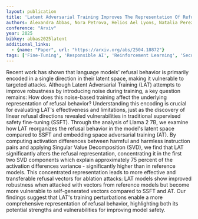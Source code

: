 ```yaml
---
layout: publication
title: 'Latent Adversarial Training Improves The Representation Of Refusal'
authors: Alexandra Abbas, Nora Petrova, Helios Ael Lyons, Natalia Perez-campanero
conference: "Arxiv"
year: 2025
bibkey: abbas2025latent
additional_links:
  - {name: "Paper", url: "https://arxiv.org/abs/2504.18872"}
tags: ['Fine-Tuning', 'Responsible AI', 'Reinforcement Learning', 'Security', 'Training Techniques', 'Pretraining Methods']
---
```

Recent work has shown that language models' refusal behavior is primarily
encoded in a single direction in their latent space, making it vulnerable to
targeted attacks. Although Latent Adversarial Training (LAT) attempts to
improve robustness by introducing noise during training, a key question
remains: How does this noise-based training affect the underlying
representation of refusal behavior? Understanding this encoding is crucial for
evaluating LAT's effectiveness and limitations, just as the discovery of linear
refusal directions revealed vulnerabilities in traditional supervised safety
fine-tuning (SSFT).
  Through the analysis of Llama 2 7B, we examine how LAT reorganizes the
refusal behavior in the model's latent space compared to SSFT and embedding
space adversarial training (AT). By computing activation differences between
harmful and harmless instruction pairs and applying Singular Value
Decomposition (SVD), we find that LAT significantly alters the refusal
representation, concentrating it in the first two SVD components which explain
approximately 75 percent of the activation differences variance - significantly
higher than in reference models. This concentrated representation leads to more
effective and transferable refusal vectors for ablation attacks: LAT models
show improved robustness when attacked with vectors from reference models but
become more vulnerable to self-generated vectors compared to SSFT and AT. Our
findings suggest that LAT's training perturbations enable a more comprehensive
representation of refusal behavior, highlighting both its potential strengths
and vulnerabilities for improving model safety.
